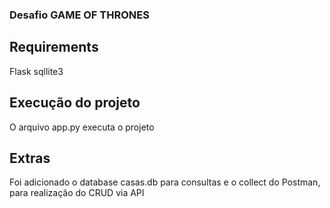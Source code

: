 ### Desafio GAME OF THRONES

## Requirements

Flask
sqllite3

## Execução do projeto

O arquivo app.py executa o projeto

## Extras

Foi adicionado o database casas.db para consultas e o collect do Postman, para realização do CRUD via API
